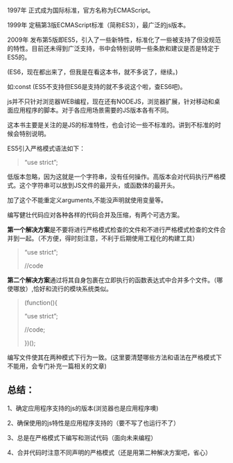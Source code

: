 1997年 正式成为国际标准，官方名称为ECMAScript。

1999年 定稿第3版ECMAScript标准（简称ES3），最广泛的js版本。

2009年 发布第5版即ES5，引入了一些新特性，标准化了一些被支持了但没规范的特性。目前还未得到广泛支持，书中会特别说明一些条款和建议是否是特定于ES5的。

(ES6，现在都出来了，但我是在看这本书，就不多说了，继续。)

如:const (ES5不支持但ES6是支持的就不多说这个啦，查ES6吧)。

js并不只针对浏览器WEB编程，现在还有NODEJS，浏览器扩展，针对移动和桌面应用程序的脚本。对于各应用场景需要的JS版本各有不同。

这本书主要是关注的是JS的标准特性，也会讨论一些不标准的。讲到不标准的时候会特别说明。

ES5引入严格模式语法如下：

> “use strict”;

低版本忽略，因为这就是一个字符串，没有任何操作。高版本会对代码执行严格模式。这个字符串可以放到JS文件的最开头，或函数体的最开头。

加了这个不能重定义arguments,不能没声明就使用变量等。

编写健壮代码应对各种各样的代码合并及压缩，有两个可选方案。

**第一个解决方案**是不要将进行严格模式检查的文件和不进行严格模式检查的文件合并到一起。（不方便，得时刻注意，不利于后期使用工程化的构建工具）

> “use strict”;
> 
> //code

**第二个解决方案**通过将其自身包裹在立即执行的函数表达式中合并多个文件。（哪使哪放）,恰好和流行的模块系统类似。

> (function(){
> 
> “use strict”;
> 
> //code;
> 
> })();

编写文件使其在两种模式下行为一致。(这里要清楚哪些方法和语法在严格模式下不能用，会专门补充一篇相关的文章)

## 总结：

1、确定应用程序支持的js的版本(浏览器也是应用程序噢)

2、确保使用的js特性是应用程序支持的（要不写了也运行不了）

3、总是在严格模式下编写和测试代码（面向未来编程）

4、合并代码时注意不同声明的严格模式（还是用第二种解决方案吧，省心）